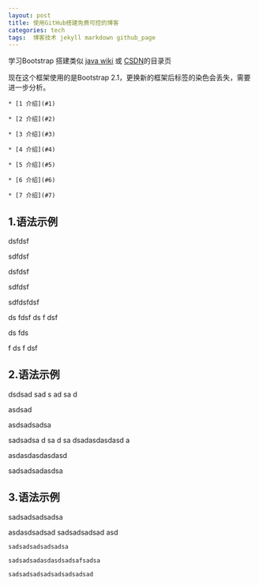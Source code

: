 ```yaml
---
layout: post
title: 使用GitHub搭建免费可控的博客
categories: tech
tags:  博客技术 jekyll markdown github_page
---
```


学习Bootstrap 搭建类似 [java wiki](http://zh.wikipedia.org/wiki/Java) 或 [CSDN](http://blog.csdn.net/wirelessqa/article/details/22725581#t1)的目录页

现在这个框架使用的是Bootstrap 2.1，更换新的框架后标签的染色会丢失，需要进一步分析。

```
* [1 介绍](#1)

* [2 介绍](#2)

* [3 介绍](#3)

* [4 介绍](#4)

* [5 介绍](#5)

* [6 介绍](#6)

* [7 介绍](#7)
```

<h2 id="1">1.语法示例</h2>

dsfdsf

sdfdsf

dsfdsf

sdfdsf

sdfdsfdsf

ds
fdsf
ds
f
dsf

ds
fds

f
ds
f
dsf

<!--more-->

<h2 id="2">2.语法示例</h2>

dsdsad
sad
s
ad
sa
d

asdsad

asdsadsadsa

sadsadsa
d
sa
d
sa
dsadasdasdasd
a

asdasdasdasdasd


sadsadsadasdsa



<h2 id="3">3.语法示例</h2>

sadsadsadsadsa

asdasdsadsad
sadsadsadsad
asd


	sadsadsadsadsadsa

	sadsadsadasdasdsadsafsadsa

	sadsadsadsadsadsadsadsad
